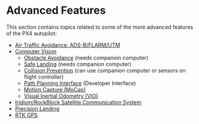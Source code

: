 # Advanced Features

This section contains topics related to some of the more advanced features of the PX4 autopilot:

* [Air Traffic Avoidance: ADS-B/FLARM/UTM](../peripherals/adsb_flarm.md)
* [Computer Vision](../computer_vision/README.md)
  * [Obstacle Avoidance](../computer_vision/obstacle_avoidance.md) (needs companion computer)
  * [Safe Landing](../computer_vision/safe_landing.md) (needs companion computer)
  * [Collision Prevention](../computer_vision/collision_prevention.md) (can use companion computer or sensors on flight controller)
  * [Path Planning Interface](../computer_vision/path_planning_interface.md) (Developer Interface)
  * [Motion Capture (MoCap)](../computer_vision/motion_capture.md)
  * [Visual Inertial Odometry (VIO)](../computer_vision/visual_inertial_odometry.md)
* [Iridium/RockBlock Satellite Communication System](../advanced_features/satcom_roadblock.md)
* [Precision Landing](../advanced_features/precland.md)
* [RTK GPS](../gps_compass/rtk_gps.md)